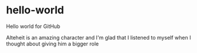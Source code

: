 # hello-world
Hello world for GitHub

Alteheit is an amazing character and I'm glad that I listened to myself when I thought about giving him a bigger role
